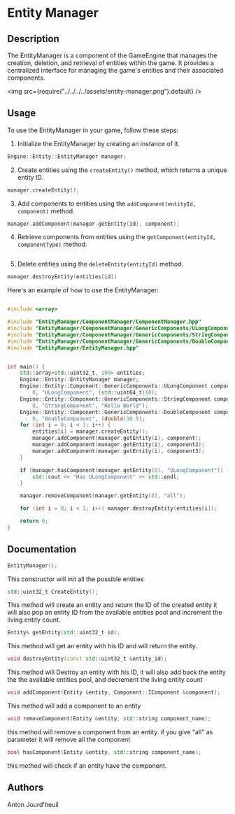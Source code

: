 # Entity Manager

## Description

The EntityManager is a component of the GameEngine that manages the creation, deletion, and retrieval of entities within the game. It provides a centralized interface for managing the game's entities and their associated components.

<img src={require("../../../../assets/entity-manager.png").default} />

## Usage

To use the EntityManager in your game, follow these steps:

1. Initialize the EntityManager by creating an instance of it.

```cpp
Engine::Entity::EntityManager manager;
```

2. Create entities using the `createEntity()` method, which returns a unique entity ID.

```cpp
manager.createEntity();
```

3. Add components to entities using the `addComponent(entityId, component)` method.

```cpp
manager.addComponent(manager.getEntity(id), component);
```

4. Retrieve components from entities using the `getComponent(entityId, componentType)` method.

```cpp

```

5. Delete entities using the `deleteEntity(entityId)` method.

```cpp
manager.destroyEntity(entities[id])
```

Here's an example of how to use the EntityManager:

```cpp

#include <array>

#include "EntityManager/ComponentManager/ComponentManager.hpp"
#include "EntityManager/ComponentManager/GenericComponents/ULongComponent/ULongComponent.hpp"
#include "EntityManager/ComponentManager/GenericComponents/StringComponent/StringComponent.hpp"
#include "EntityManager/ComponentManager/GenericComponents/DoubleComponent/DoubleComponent.hpp"
#include "EntityManager/EntityManager.hpp"


int main() {
    std::array<std::uint32_t, 100> entities;
    Engine::Entity::EntityManager manager;
    Engine::Entity::Component::GenericComponents::ULongComponent component(
        0, "ULongComponent", (std::uint64_t)10);
    Engine::Entity::Component::GenericComponents::StringComponent component2(
        0, "StringComponent", "Hello World");
    Engine::Entity::Component::GenericComponents::DoubleComponent component3(
        0, "DoubleComponent", (double)10.5);
    for (int i = 0; i < 1; i++) {
        entities[i] = manager.createEntity();
        manager.addComponent(manager.getEntity(i), component);
        manager.addComponent(manager.getEntity(i), component2);
        manager.addComponent(manager.getEntity(i), component3);
    }

    if (manager.hasComponent(manager.getEntity(0), "ULongComponent")) {
        std::cout << "Has ULongComponent" << std::endl;
    }

    manager.removeComponent(manager.getEntity(0), "all");

    for (int i = 0; i < 1; i++) manager.destroyEntity(entities[i]);

    return 0;
}
```

## Documentation

```cpp
EntityManager();
```

This constructor will init all the possible entities

```cpp
std::uint32_t CreateEntity();
```

This method will create an entity and return the ID of the created entity
it will also pop an entity ID from the available entities pool and increment the living entity count.

```cpp
Entity& getEntity(std::uint32_t id);
```

This method will get an entity with his ID and will return the entity.

```cpp
void destroyEntity(const std::uint32_t &entity_id);
```

This method will Destroy an entity with his ID, it will also add back the entity the the available entities pool, and decrement the living entity count

```cpp
void addComponent(Entity &entity, Component::IComponent &component);
```

This method will add a component to an entity

```cpp
void removeComponent(Entity &entity, std::string component_name);
```

this method will remove a component from an entity. if you give "all" as parameter it will remove all the component

```cpp
bool hasComponent(Entity &entity, std::string component_name);
```

this method will check if an entity have the component.

## Authors

Anton Jourd'heuil
